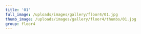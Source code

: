 ```yaml
---
title: '01'
full_image: /uploads/images/gallery/floor4/01.jpg
thumb_image: /uploads/images/gallery/floor4/thumbs/01.jpg
group: floor4
---
```


